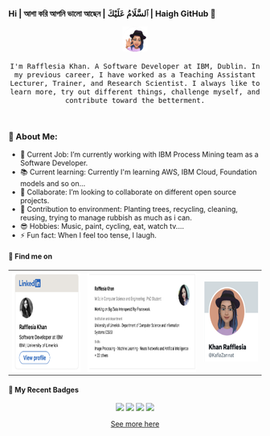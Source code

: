 ### Hi | আশা করি আপনি ভালো আছেন | ٱلسَّلَامُ عَلَيْكَ | Haigh GitHub 👋


<p align="center">
  <img src="images/profile.png" width="50px">
  <br><br>
  <samp>
I'm Rafflesia Khan. A Software Developer at IBM, Dublin. In my previous career, I have worked as a Teaching Assistant Lecturer, Trainer, and Research Scientist. I always like to learn more, try out different things, challenge myself, and contribute toward the betterment.
    
</p>
<br>
              
### 💫 About Me:

- 🔭 Current Job: I’m currently working with IBM Process Mining team as a Software Developer. 
- 📚 Current learning: Currently I'm learning AWS, IBM Cloud, Foundation models and so on...
- 👯 Collaborate: I’m looking to collaborate on different open source projects.
- 🌱 Contribution to environment: Planting trees, recycling, cleaning, reusing, trying to manage rubbish as much as i can.
- 😎 Hobbies: Music, paint, cycling, eat, watch tv....
- ⚡ Fun fact: When I feel too tense, I laugh.

#### 🔎 Find me on

<div>

<table border="0" style="border: none;">
  <tr>
    <!-- Profile LinkedIn -->
    <td>
      <a href="https://ie.linkedin.com/in/rafflesia-khan-164b0781?trk=profile-badge">
        <img width="200" height="200" src="/images/raff-linked-in-profile-card-comic-small.png" alt="Developer Profession - Level 3 Expert">
      </a>
    </td>
    <!-- Profile Research Gate -->
    <td>
      <a href="https://www.researchgate.net/profile/Rafflesia-Khan">
        <img width="320" height="200" src="/images/raff-research-gate-profile-card-comic-small.png" alt="IBM Open Source Strategic Committer">
      </a>
    </td>
    <!-- Profile Tw -->
    <td>
      <a href="https://twitter.com/KafiaZannat?t=xYesq9xEJBPhbivokeuEFw&s=09">
        <img width="160" height="160" src="/images/raff-twitter-acc-profile-card-comic-small.png" alt="IBM Open Source Strategic Committer">
      </a>
    </td>
  </tr>
</table>
</div>


#### 💎 My Recent Badges
<!--START_SECTION:badges-->
<p dir="auto" align="center">
  <a target="_blank" rel="noopener noreferrer" href="https://www.credly.com/badges/a5d7f354-1aa3-4966-a6f1-c73653e2fc7f/public_url"><img src="https://images.credly.com/size/220x220/images/bc08972c-3c7d-4b99-82a0-c94bcca36674/Badges_v8-07_Practitioner.png" data-canonical-src="https://media3.giphy.com/media/ln7z2eWriiQAllfVcn/200w.webp" style="max-width: 100%;" width="100"></a>
  <a target="_blank" rel="noopener noreferrer" href="https://www.credly.com/badges/c1c37c06-444c-4b24-9622-be88ea75a75d/public_url"><img src="https://images.credly.com/size/220x220/images/f870e8bb-0b8b-44f5-b926-791d6081e659/Developer-Foundation1.png" data-canonical-src="https://i.giphy.com/media/LMt9638dO8dftAjtco/200.webp" style="max-width: 100%;" width="100"></a>
  <a target="_blank" rel="noopener noreferrer" href="https://www.credly.com/badges/28ab477a-1916-4189-9a79-90a78bf94d7f/public_url"><img src="https://images.credly.com/size/220x220/images/d14e59e1-181d-4f60-a3d7-ea633e218847/First-patent.png" data-canonical-src="https://i.giphy.com/media/eNAsjO55tPbgaor7ma/200w.webp" style="max-width: 100%;" width="100"></a>
  <a target="_blank" rel="noopener noreferrer" href="https://www.credly.com/badges/bcf417a4-b9b3-4e2a-b6cb-496d93ba0386/public_url"><img src="https://images.credly.com/size/220x220/images/7c8ee9ba-02e7-49c0-80dc-f45f77783de2/image.png" data-canonical-src="https://i.giphy.com/media/eNAsjO55tPbgaor7ma/200w.webp" style="max-width: 100%;" width="100"></a>
</p>
<p dir="auto" align="center">
<a target="_blank" rel="noopener noreferrer" href="https://www.credly.com/users/rafflesia-khan.2f08668d">
See more here
</p>


<!--END_SECTION:badges-->

<!-- emojis from https://github.com/markdown-templates/markdown-emojis -->

